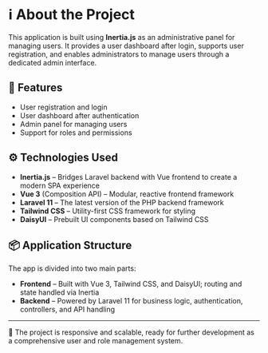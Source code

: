 # ℹ️ About the Project

This application is built using **Inertia.js** as an administrative panel for managing users. It provides a user dashboard after login, supports user registration, and enables administrators to manage users through a dedicated admin interface.

## 🧩 Features

- User registration and login
- User dashboard after authentication
- Admin panel for managing users
- Support for roles and permissions

## ⚙️ Technologies Used

- **Inertia.js** – Bridges Laravel backend with Vue frontend to create a modern SPA experience
- **Vue 3** (Composition API) – Modular, reactive frontend framework
- **Laravel 11** – The latest version of the PHP backend framework
- **Tailwind CSS** – Utility-first CSS framework for styling
- **DaisyUI** – Prebuilt UI components based on Tailwind CSS

## 📦 Application Structure

The app is divided into two main parts:

- **Frontend** – Built with Vue 3, Tailwind CSS, and DaisyUI; routing and state handled via Inertia
- **Backend** – Powered by Laravel 11 for business logic, authentication, controllers, and API handling

---

🚀 The project is responsive and scalable, ready for further development as a comprehensive user and role management system.
